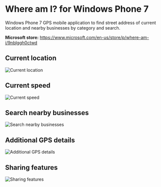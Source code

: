 # Where am I? for Windows Phone 7
Windows Phone 7 GPS mobile application to find street address of current location and nearby businesses by category and search.

**Microsoft store:** https://www.microsoft.com/en-us/store/p/where-am-i/9nblggh0ctwd

## Current location
![Current location](https://github.com/ccederstrom/where-am-i-wp7/blob/master/GPS/App%20Hub/Screen%20Shots/new%20ss1.png "Current location")

## Current speed
![Current speed](https://github.com/ccederstrom/where-am-i-wp7/blob/master/GPS/App%20Hub/Screen%20Shots/new%20ss2.png "Current speed")

## Search nearby businesses
![Search nearby businesses](https://github.com/ccederstrom/where-am-i-wp7/blob/master/GPS/App%20Hub/Screen%20Shots/new%20ss3.png "Search nearby businesses")

## Additional GPS details
![Additional GPS details](https://github.com/ccederstrom/where-am-i-wp7/blob/master/GPS/App%20Hub/Screen%20Shots/new%20ss4.png "Additional GPS details")

## Sharing features
![Sharing features](https://github.com/ccederstrom/where-am-i-wp7/blob/master/GPS/App%20Hub/Screen%20Shots/new%20ss5.png "Sharing features")